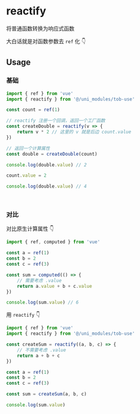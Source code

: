 # reactify

将普通函数转换为响应式函数

大白话就是对函数参数去 `ref` 化 👇

## Usage

### 基础

```ts
import { ref } from 'vue'
import { reactify } from '@/uni_modules/tob-use'

const count = ref(1)

// reactify 注册一个回调，返回一个工厂函数
const createDouble = reactify(v => {
    return v * 2 // 这里的 v 就是后边 count.value
})

// 返回一个计算属性
const double = createDouble(count)

console.log(double.value) // 2

count.value = 2

console.log(double.value) // 4
```

<br />

### 对比

对比原生计算属性 👇

```ts
import { ref, computed } from 'vue'

const a = ref(1)
const b = 2
const c = ref(3)

const sum = computed(() => {
    // 需要考虑 .value 
    return a.value + b + c.value
})

console.log(sum.value) // 6
```

用 `reactify` 👇

```ts
import { ref } from 'vue'
import { reactify } from '@/uni_modules/tob-use'

const createSum = reactify((a, b, c) => {
    // 不需要考虑 .value
    return a + b + c 
})

const a = ref(1)
const b = 2
const c = ref(3)

const sum = createSum(a, b, c)

console.log(sum.value)
```